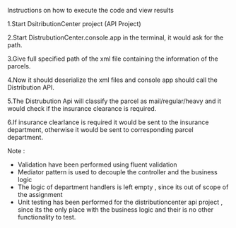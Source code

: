 ﻿Instructions on how to execute the code and view results

1.Start DsitributionCenter project (API Project)

2.Start DistrubutionCenter.console.app in the terminal, it would ask for the path.

3.Give full specified path of the xml file containing the information of the parcels.

4.Now it should deserialize the xml files and console app should call the Distribution API.

5.The Distrubution Api will classify the parcel as mail/regular/heavy and it would check if the insurance clearance is required.

6.If insurance clearlance is required it would be sent to the insurance department, otherwise it would be sent to corresponding parcel department.

Note :
 - Validation have been performed using fluent validation
 - Mediator pattern is used to decouple the controller and the business logic
 - The logic of department handlers is left empty , since its out of scope of the assignment
 - Unit testing has been performed for the distributioncenter api project , since its the only place with the business logic and their is no other functionality to test.
